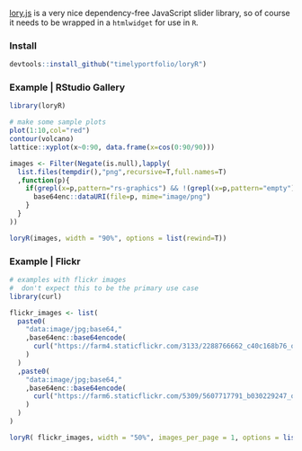 [lory.js](https://github.com/meandmax/lory) is a very nice dependency-free JavaScript slider library, so of course it needs to be wrapped in a `htmlwidget` for use in `R`.


### Install
```r
devtools::install_github("timelyportfolio/loryR")
```

### Example | RStudio Gallery
```r
library(loryR)

# make some sample plots
plot(1:10,col="red")
contour(volcano)
lattice::xyplot(x~0:90, data.frame(x=cos(0:90/90)))

images <- Filter(Negate(is.null),lapply(
  list.files(tempdir(),"png",recursive=T,full.names=T)
  ,function(p){
    if(grepl(x=p,pattern="rs-graphics") && !(grepl(x=p,pattern="empty"))){
      base64enc::dataURI(file=p, mime="image/png")
    }
  }
))

loryR(images, width = "90%", options = list(rewind=T))
```


### Example | Flickr
```r
# examples with flickr images
#  don't expect this to be the primary use case
library(curl)

flickr_images <- list(
  paste0(
    "data:image/jpg;base64,"
    ,base64enc::base64encode(
      curl("https://farm4.staticflickr.com/3133/2288766662_c40c168b76_o.jpg","rb")
    )
  )
  ,paste0(
    "data:image/jpg;base64,"
    ,base64enc::base64encode(
      curl("https://farm6.staticflickr.com/5309/5607717791_b030229247_o.jpg","rb")
    )
  )
)

loryR( flickr_images, width = "50%", images_per_page = 1, options = list(rewind=T) )
```
